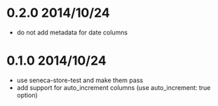 
# 0.2.0 2014/10/24
- do not add metadata for date columns

# 0.1.0 2014/10/24
- use seneca-store-test and make them pass
- add support for auto_increment columns (use auto_increment: true option)